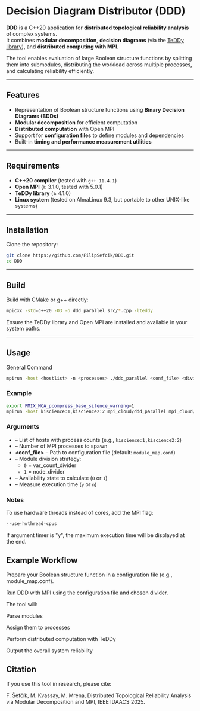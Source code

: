 # Decision Diagram Distributor (DDD)

**DDD** is a C++20 application for **distributed topological reliability analysis** of complex systems.  
It combines **modular decomposition**, **decision diagrams** (via the [TeDDy library](https://github.com/MichalMrena/DecisionDiagrams)), and **distributed computing with MPI**.

The tool enables evaluation of large Boolean structure functions by splitting them into submodules, distributing the workload across multiple processes, and calculating reliability efficiently.

---

## Features

- Representation of Boolean structure functions using **Binary Decision Diagrams (BDDs)**
- **Modular decomposition** for efficient computation
- **Distributed computation** with Open MPI
- Support for **configuration files** to define modules and dependencies
- Built-in **timing and performance measurement utilities**

---

## Requirements

- **C++20 compiler** (tested with `g++ 11.4.1`)
- **Open MPI** (≥ 3.1.0, tested with 5.0.1)
- **TeDDy library** (≥ 4.1.0)
- **Linux system** (tested on AlmaLinux 9.3, but portable to other UNIX-like systems)

---

## Installation

Clone the repository:

```bash
git clone https://github.com/FilipSefcik/DDD.git
cd DDD
```
---

## Build

Build with CMake or g++ directly:

```bash
mpicxx -std=c++20 -O3 -o ddd_parallel src/*.cpp -lteddy
```

Ensure the TeDDy library and Open MPI are installed and available in your system paths.

---

## Usage

General Command

```bash
mpirun -host <hostlist> -n <processes> ./ddd_parallel <conf_file> <divider> <state> <timer>
```

### Example

```bash
export PMIX_MCA_pcompress_base_silence_warning=1
mpirun -host kiscience:1,kiscience2:2 mpi_cloud/ddd_parallel mpi_cloud/modules/module_map.conf 0 0 n
```

### Arguments

- **<hostlist>** – List of hosts with process counts (e.g., `kiscience:1,kiscience2:2`)  
- **<processes>** – Number of MPI processes to spawn  
- **<conf_file>** – Path to configuration file (default: `module_map.conf`)  
- **<divider>** – Module division strategy:  
  - `0` = var_count_divider  
  - `1` = node_divider  
- **<state>** – Availability state to calculate (`0` or `1`)  
- **<timer>** – Measure execution time (`y` or `n`)  

### Notes

To use hardware threads instead of cores, add the MPI flag:

```bash
--use-hwthread-cpus
```

If argument timer is "y", the maximum execution time will be displayed at the end.

## Example Workflow

Prepare your Boolean structure function in a configuration file (e.g., module_map.conf).

Run DDD with MPI using the configuration file and chosen divider.

The tool will:

Parse modules

Assign them to processes

Perform distributed computation with TeDDy

Output the overall system reliability


## Citation

If you use this tool in research, please cite:

F. Šefčík, M. Kvassay, M. Mrena, Distributed Topological Reliability Analysis via Modular Decomposition and MPI, IEEE IDAACS 2025.